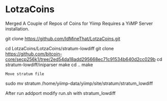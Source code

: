 # LotzaCoins
Merged A Couple of Repos of Coins for Yiimp
Requires a YiiMP Server installation.

git clone https://github.com/IdMineThat/LotzaCoins.git

cd LotzaCoins/LotzaCoins/stratum-lowdiff
git clone https://github.com/bitcoin-core/secp256k1/tree/2ed54da18add295668ec71c91534b640d2cc029b
cd stratum-lowdiff/iniparser
make
cd ..
make

    Move stratum file

sudo mv stratum /home/yiimp-data/yiimp/site/stratum/stratum_lowdiff

After run addport modify run.sh with stratum_lowdiff
